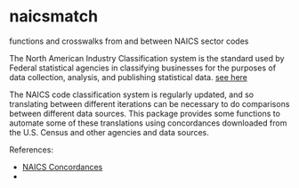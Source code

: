 # naicsmatch
functions and crosswalks from and between NAICS sector codes

The North American Industry Classification system is the standard used by Federal statistical agencies in classifying businesses for the purposes of data collection, analysis, and publishing statistical data. [see here](https://www.census.gov/eos/www/naics/index.html)

The NAICS code classification system is regularly updated, and so translating between different iterations can be necessary to do comparisons between different data sources. This package provides some functions to automate some of these translations using concordances downloaded from the U.S. Census and other agencies and data sources.

References:

* [NAICS Concordances](https://www.census.gov/eos/www/naics/concordances/concordances.html)
* 
